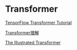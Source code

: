 # Transformer

[TensorFlow Transformer Tutorial](https://www.tensorflow.org/tutorials/text/transformer)

[Transformer理解](https://mp.weixin.qq.com/s/jx-2Ai2YKbwODW6uJaF3hQ)

[The Illustrated Transformer](http://jalammar.github.io/illustrated-transformer/)
